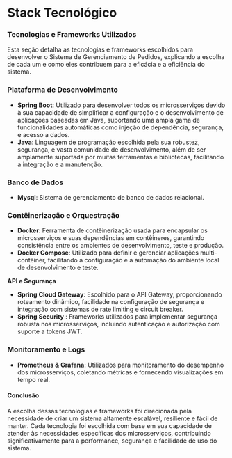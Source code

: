 # Stack Tecnológico

### Tecnologias e Frameworks Utilizados

Esta seção detalha as tecnologias e frameworks escolhidos para desenvolver o Sistema de Gerenciamento de Pedidos, explicando a escolha de cada um e como eles contribuem para a eficácia e a eficiência do sistema.

### **Plataforma de Desenvolvimento**

* **Spring Boot**: Utilizado para desenvolver todos os microsserviços devido à sua capacidade de simplificar a configuração e o desenvolvimento de aplicações baseadas em Java, suportando uma ampla gama de funcionalidades automáticas como injeção de dependência, segurança, e acesso a dados.
* **Java**: Linguagem de programação escolhida pela sua robustez, segurança, e vasta comunidade de desenvolvimento, além de ser amplamente suportada por muitas ferramentas e bibliotecas, facilitando a integração e a manutenção.

### **Banco de Dados**

* **Mysql**: Sistema de gerenciamento de banco de dados relacional.

### **Contêinerização e Orquestração**

* **Docker**: Ferramenta de contêinerização usada para encapsular os microsserviços e suas dependências em contêineres, garantindo consistência entre os ambientes de desenvolvimento, teste e produção.
* **Docker Compose**: Utilizado para definir e gerenciar aplicações multi-contêiner, facilitando a configuração e a automação do ambiente local de desenvolvimento e teste.

**API e Segurança**

* **Spring Cloud Gateway**: Escolhido para o API Gateway, proporcionando roteamento dinâmico, facilidade na configuração de segurança e integração com sistemas de rate limiting e circuit breaker.
* **Spring Security** : Frameworks utilizados para implementar segurança robusta nos microsserviços, incluindo autenticação e autorização com suporte a tokens JWT.

### **Monitoramento e Logs**

* **Prometheus & Grafana**: Utilizados para monitoramento do desempenho dos microsserviços, coletando métricas e fornecendo visualizações em tempo real.



#### Conclusão

A escolha dessas tecnologias e frameworks foi direcionada pela necessidade de criar um sistema altamente escalável, resiliente e fácil de manter. Cada tecnologia foi escolhida com base em sua capacidade de atender às necessidades específicas dos microsserviços, contribuindo significativamente para a performance, segurança e facilidade de uso do sistema.
